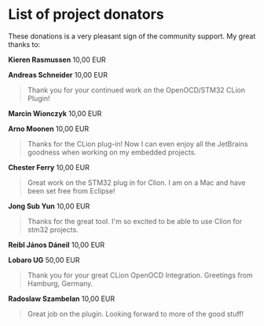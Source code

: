 List of project donators
===

These donations is a very pleasant sign of the community support. My great thanks to:

**Kieren Rasmussen**  10,00 EUR

**Andreas Schneider**  10,00 EUR
>	Thank you for your continued work on the OpenOCD/STM32 CLion Plugin!

**Marcin Wionczyk** 10,00 EUR

**Arno Moonen** 10,00 EUR
> Thanks for the CLion plug-in! Now I can even enjoy all the JetBrains goodness when working on my embedded projects.

**Chester Ferry** 10,00 EUR
> Great work on the STM32 plug in for Clion. I am on a Mac and have been set free from Eclipse!

**Jong Sub Yun** 10,00 EUR
>	Thanks for the great tool. I'm so excited to be able to use Clion for stm32 projects.

**Reibl János Dáneil** 10,00 EUR

**Lobaro UG** 50,00 EUR
>	Thank you for your great CLion OpenOCD Integration. Greetings from Hamburg, Germany.

**Radoslaw Szambelan** 10,00 EUR
> Great job on the plugin. Looking forward to more of the good stuff!

